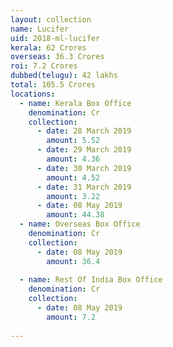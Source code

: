 ```yaml
---
layout: collection
name: Lucifer
uid: 2018-ml-lucifer
kerala: 62 Crores
overseas: 36.3 Crores
roi: 7.2 Crores
dubbed(telugu): 42 lakhs
total: 105.5 Crores
locations:
  - name: Kerala Box Office
    denomination: Cr
    collection:
      - date: 28 March 2019
        amount: 5.52
      - date: 29 March 2019
        amount: 4.36
      - date: 30 March 2019
        amount: 4.52
      - date: 31 March 2019
        amount: 3.22
      - date: 08 May 2019
        amount: 44.38
  - name: Overseas Box Office 
    denomination: Cr
    collection:
      - date: 08 May 2019
        amount: 36.4
      
  - name: Rest Of India Box Office 
    denomination: Cr
    collection:
      - date: 08 May 2019
        amount: 7.2
      
---
```

